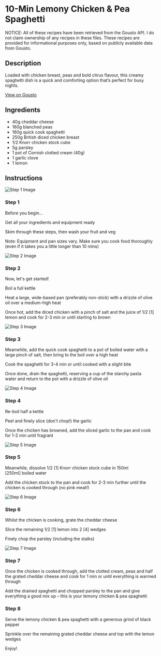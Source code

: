 # 10-Min Lemony Chicken & Pea Spaghetti

NOTICE: All of these recipes have been retrieved from the Gousto API. I do not claim ownership of any recipes in these files. These recipes are provided for informational purposes only, based on publicly available data from Gousto.

## Description

Loaded with chicken breast, peas and bold citrus flavour, this creamy spaghetti dish is a quick and comforting option that’s perfect for busy nights. 

[View on Gousto](https://www.gousto.co.uk/recipes/cookbook/10-min-lemony-chicken-pea-spaghetti)

## Ingredients

- 40g cheddar cheese
- 160g blanched peas
- 160g quick cook spaghetti
- 250g British diced chicken breast
- 1/2 Knorr chicken stock cube
- 5g parsley
- 1 pot of Cornish clotted cream (40g)
- 1 garlic clove
- 1 lemon

## Instructions

![Step 1 Image](https://production-media.gousto.co.uk/cms/recipe-step-image/step-1-1580805800196-x200.jpg)

### Step 1

Before you begin... 

Get all your ingredients and equipment ready

Skim through these steps, then wash your fruit and veg

Note: Equipment and pan sizes vary. Make sure you cook food thoroughly (even if it takes you a little longer than 10 mins)

![Step 2 Image](https://production-media.gousto.co.uk/cms/recipe-step-image/step-2-1580805803906-x200.jpg)

### Step 2

Now, let's get started!

Boil a full kettle

Heat a large, wide-based pan (preferably non-stick) with a drizzle of olive oil over a medium-high heat

Once hot, add the diced chicken with a pinch of salt and the juice of 1/2 <span class="text-danger">[1]</span> lemon and cook for 2-3 min or until starting to brown

![Step 3 Image](https://production-media.gousto.co.uk/cms/recipe-step-image/Step-3-1580805808428-x200.jpg)

### Step 3

Meanwhile, add the quick cook spaghetti to a pot of boiled water with a large pinch of salt, then bring to the boil over a high heat

Cook the spaghetti for 3-4 min or until cooked with a slight bite

Once done, drain the spaghetti, reserving a cup of the starchy pasta water and return to the pot with a drizzle of olive oil

![Step 4 Image](https://production-media.gousto.co.uk/cms/recipe-step-image/step-4-1580805812713-x200.jpg)

### Step 4

Re-boil half a kettle

Peel and finely slice (don't chop!) the garlic

Once the chicken has browned, add the sliced garlic to the pan and cook for 1-2 min until fragrant

![Step 5 Image](https://production-media.gousto.co.uk/cms/recipe-step-image/step-5-1580805817439-x200.jpg)

### Step 5

Meanwhile, dissolve 1/2 <span class="text-danger">[1]</span> Knorr chicken stock cube in 150ml <span class="text-danger">[250ml] </span>boiled water

Add the chicken stock to the pan and cook for 2-3 min further until the chicken is cooked through (no pink meat!)

![Step 6 Image](https://production-media.gousto.co.uk/cms/recipe-step-image/step-6-1580805822883-x200.jpg)

### Step 6

Whilst the chicken is cooking, grate the cheddar cheese

Slice the remaining 1/2 <span class="text-danger">[1]</span> lemon into 2 <span class="text-danger">[4]</span> wedges

Finely chop the parsley (including the stalks)

![Step 7 Image](https://production-media.gousto.co.uk/cms/recipe-step-image/step-7-1580805827314-x200.jpg)

### Step 7

Once the chicken is cooked through, add the clotted cream, peas and half the grated cheddar cheese and cook for 1 min or until everything is warmed through

Add the drained spaghetti and chopped parsley to the pan and give everything a good mix up – this is your lemony chicken & pea spaghetti

### Step 8

Serve the lemony chicken & pea spaghetti with a generous grind of black pepper

Sprinkle over the remaining grated cheddar cheese and top with the lemon wedges

Enjoy!

